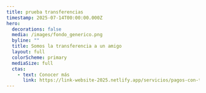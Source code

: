 ```yaml
---
title: prueba transferencias
timestamp: 2025-07-14T00:00:00.000Z
hero:
  decorations: false
  media: /images/fondo_generico.png
  byline: ""
  title: Somos la transferencia a un amigo
  layout: full
  colorScheme: primary
  mediaSize: full
  ctas:
    - text: Conocer más
      link: https://link-website-2025.netlify.app/servicios/pagos-con-transferencias
---
```

